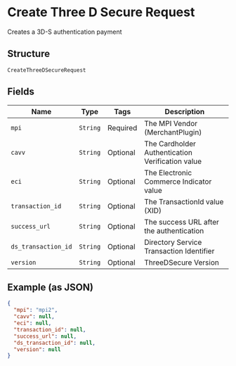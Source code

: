 
# Create Three D Secure Request

Creates a 3D-S authentication payment

## Structure

`CreateThreeDSecureRequest`

## Fields

| Name | Type | Tags | Description |
|  --- | --- | --- | --- |
| `mpi` | `String` | Required | The MPI Vendor (MerchantPlugin) |
| `cavv` | `String` | Optional | The Cardholder Authentication Verification value |
| `eci` | `String` | Optional | The Electronic Commerce Indicator value |
| `transaction_id` | `String` | Optional | The TransactionId value (XID) |
| `success_url` | `String` | Optional | The success URL after the authentication |
| `ds_transaction_id` | `String` | Optional | Directory Service Transaction Identifier |
| `version` | `String` | Optional | ThreeDSecure Version |

## Example (as JSON)

```json
{
  "mpi": "mpi2",
  "cavv": null,
  "eci": null,
  "transaction_id": null,
  "success_url": null,
  "ds_transaction_id": null,
  "version": null
}
```

